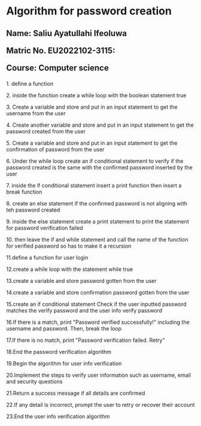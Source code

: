 <h1>Algorithm for password creation</h1>
<h2><p>Name: Saliu Ayatullahi Ifeoluwa</p>
    <p>Matric No. EU2022102-3115: </p> 
    <p>Course: Computer science</p>
</h2>
<p>1. define a function</p>
<p>2. inside the function create a while loop with the boolean statement true</p>
<p>3. Create a variable and store and put in an input statement to get the username from the user </p>
<p>4. Create another variable and store and put in an input statement to get the password created from the user </p>
<p>5. Create a variable and store and put in an input statement to get the confirmation of password from the user </p>
<p>6. Under the while loop create an if conditional statement to verify if the password created is the same with the confirmed password inserted by the user   </p>
<p>7. inside the if conditional statement insert a print function then insert a break function </p>
<p>8. create an else statement if the confirmed password is not aligning with teh password created</p>
<p>9. inside the else statement create a print statement to print the statement for password verification failed</p>
<p>10. then leave the if and while statement and call the name of the function for verified password so has to make it a recursion </p>
<p>11.define a function for user login </p>
<p>12.create a while loop with the statement while true</p>
<P>13.create a variable and store password gotten from the user</P>
<P>14.create a variable and store confirmation password gotten from the user</P>
<P>15.create an if conditional statement Check if the user inputted password matches the verify password and the user info verify password</P>
<P>16.If there is a match, print "Password verified successfully!" including the username and password. Then, break the loop</P>
<P>17.If there is no match, print "Password verification failed. Retry"</P>
<P>18.End the password verification algorithm</P>
<P>19.Begin the algorithm for user info verification</P>
<P>20.Implement the steps to verify user information such as username, email and security questions</P>
<P>21.Return a success message if all details are confirmed</P>
<P>22.If any detail is incorrect, prompt the user to retry or recover their account</P>
<P>23.End the user info verification algorithm</P>




 
